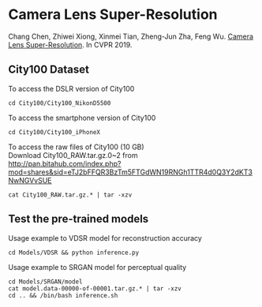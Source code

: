 Camera Lens Super-Resolution
====
Chang Chen, Zhiwei Xiong, Xinmei Tian, Zheng-Jun Zha, Feng Wu. [Camera Lens Super-Resolution](http://staff.ustc.edu.cn/~zwxiong/cameraSR.pdf). In CVPR 2019. <br/>

## City100 Dataset
To access the DSLR version of City100
```
cd City100/City100_NikonD5500
```
To access the smartphone version of City100
```
cd City100/City100_iPhoneX
```
To access the raw files of City100 (10 GB) <br/>
Download City100_RAW.tar.gz.0~2 from  <br/>
http://pan.bitahub.com/index.php?mod=shares&sid=eTJ2bFFQR3BzTm5FTGdWN19RNGh1TTR4d0Q3Y2dKT3NwNGVvSUE
```
cat City100_RAW.tar.gz.* | tar -xzv
```

## Test the pre-trained models
Usage example to VDSR model for reconstruction accuracy <br/>
```
cd Models/VDSR && python inference.py
```
Usage example to SRGAN model for perceptual quality <br/>
```
cd Models/SRGAN/model
cat model.data-00000-of-00001.tar.gz.* | tar -xzv
cd .. && /bin/bash inference.sh
```
